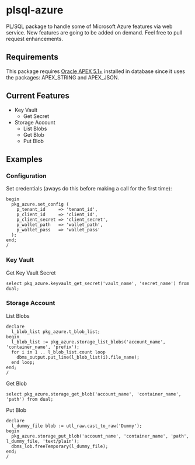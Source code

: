 # plsql-azure

PL/SQL package to handle some of Microsoft Azure features via web service. New features are going to be added on demand. Feel free to pull request enhancements.

## Requirements

This package requires [Oracle APEX 5.1+](http://apex.oracle.com) installed in database since it uses the packages: APEX_STRING and APEX_JSON.

## Current Features

* Key Vault
  * Get Secret
* Storage Account
  * List Blobs
  * Get Blob
  * Put Blob

## Examples

### Configuration

Set credentials (aways do this before making a call for the first time):

    begin
      pkg_azure.set_config (
        p_tenant_id     => 'tenant_id',
        p_client_id     => 'client_id',
        p_client_secret => 'client_secret',
        p_wallet_path   => 'wallet_path',
        p_wallet_pass   => 'wallet_pass'
      );
    end;
    /

### Key Vault

Get Key Vault Secret

    select pkg_azure.keyvault_get_secret('vault_name', 'secret_name') from dual;

### Storage Account

List Blobs

    declare
      l_blob_list pkg_azure.t_blob_list;
    begin
      l_blob_list := pkg_azure.storage_list_blobs('account_name', 'container_name', 'prefix');
      for i in 1 .. l_blob_list.count loop
        dbms_output.put_line(l_blob_list(i).file_name);
      end loop;
    end;
    /

Get Blob

    select pkg_azure.storage_get_blob('account_name', 'container_name', 'path') from dual;

Put Blob

    declare
      l_dummy_file blob := utl_raw.cast_to_raw('Dummy');
    begin
      pkg_azure.storage_put_blob('account_name', 'container_name', 'path', l_dummy_file, 'text/plain');
      dbms_lob.freeTemporary(l_dummy_file);
    end;
    /
